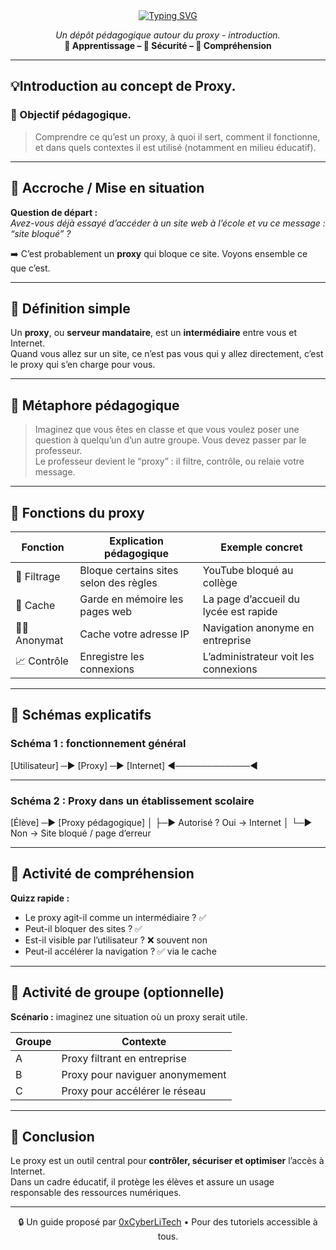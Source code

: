 <div align="center">

<a href="https://github.com/0xCyberLiTech">
  <img src="https://readme-typing-svg.herokuapp.com?font=Fira+Code&size=32&pause=1000&color=33FF33&center=true&vCenter=true&width=650&lines=LES+PROXIES;Introduction;Fonctionnement+de+Base;Sécurité+et+Confidentialité" alt="Typing SVG" />
</a>

<p align="center">
  <em>Un dépôt pédagogique autour du proxy - introduction.</em><br>
  <b>📘 Apprentissage – 🔐 Sécurité – 🧠 Compréhension</b>
</p>

</div>

---

<h2 align="left">💡Introduction au concept de Proxy.</h2>
<h3 align="left">👋 Objectif pédagogique.</h3>

> Comprendre ce qu’est un proxy, à quoi il sert, comment il fonctionne, et dans quels contextes il est utilisé (notamment en milieu éducatif).

---

## 🔹 Accroche / Mise en situation

**Question de départ :**  
*Avez-vous déjà essayé d’accéder à un site web à l’école et vu ce message : “site bloqué” ?*

➡️ C’est probablement un **proxy** qui bloque ce site. Voyons ensemble ce que c’est.

---

## 🔹 Définition simple

Un **proxy**, ou **serveur mandataire**, est un **intermédiaire** entre vous et Internet.  
Quand vous allez sur un site, ce n’est pas vous qui y allez directement, c’est le proxy qui s’en charge pour vous.

---

## 🔄 Métaphore pédagogique

> Imaginez que vous êtes en classe et que vous voulez poser une question à quelqu’un d’un autre groupe. Vous devez passer par le professeur.  
Le professeur devient le “proxy” : il filtre, contrôle, ou relaie votre message.

---

## 🔹 Fonctions du proxy

| Fonction        | Explication pédagogique                    | Exemple concret                    |
|-----------------|-------------------------------------------|----------------------------------|
| 🔎 Filtrage     | Bloque certains sites selon des règles   | YouTube bloqué au collège        |
| 💾 Cache        | Garde en mémoire les pages web            | La page d’accueil du lycée est rapide |
| 🕵️‍♂️ Anonymat  | Cache votre adresse IP                     | Navigation anonyme en entreprise |
| 📈 Contrôle     | Enregistre les connexions                  | L’administrateur voit les connexions |

---

## 🔹 Schémas explicatifs

### Schéma 1 : fonctionnement général

[Utilisateur] ─► [Proxy] ─► [Internet]
◄────────────◄

---

### Schéma 2 : Proxy dans un établissement scolaire

[Élève] ─► [Proxy pédagogique]
│
├─► Autorisé ? Oui → Internet
│
└─► Non → Site bloqué / page d’erreur


---

## 🔹 Activité de compréhension

**Quizz rapide :**
- Le proxy agit-il comme un intermédiaire ? ✅
- Peut-il bloquer des sites ? ✅
- Est-il visible par l’utilisateur ? ❌ souvent non
- Peut-il accélérer la navigation ? ✅ via le cache

---

## 🔹 Activité de groupe (optionnelle)

**Scénario :** imaginez une situation où un proxy serait utile.

| Groupe | Contexte                          |
|--------|-----------------------------------|
| A      | Proxy filtrant en entreprise      |
| B      | Proxy pour naviguer anonymement   |
| C      | Proxy pour accélérer le réseau    |

---

## 📌 Conclusion

Le proxy est un outil central pour **contrôler, sécuriser et optimiser** l’accès à Internet.  
Dans un cadre éducatif, il protège les élèves et assure un usage responsable des ressources numériques.

---

<p align="center">
  🔒 Un guide proposé par <a href="https://github.com/0xCyberLiTech">0xCyberLiTech</a> • Pour des tutoriels accessible à tous.
</p>


